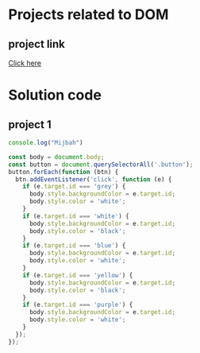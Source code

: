 # Projects related to DOM

## project link
[Click here]([https://](https://stackblitz.com/edit/dom-project-chaiaurcode?file=1-colorChanger%2Findex.html)https://stackblitz.com/edit/dom-project-chaiaurcode?file=1-colorChanger%2Findex.html)

# Solution code

## project 1

```javascript
console.log("Mijbah")

const body = document.body;
const button = document.querySelectorAll('.button');
button.forEach(function (btn) {
  btn.addEventListener('click', function (e) {
    if (e.target.id === 'grey') {
      body.style.backgroundColor = e.target.id;
      body.style.color = 'white';
    }
    if (e.target.id === 'white') {
      body.style.backgroundColor = e.target.id;
      body.style.color = 'black';
    }
    if (e.target.id === 'blue') {
      body.style.backgroundColor = e.target.id;
      body.style.color = 'white';
    }
    if (e.target.id === 'yellow') {
      body.style.backgroundColor = e.target.id;
      body.style.color = 'black';
    }
    if (e.target.id === 'purple') {
      body.style.backgroundColor = e.target.id;
      body.style.color = 'white';
    }
  });
});


```
